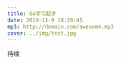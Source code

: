 ```yaml
---
title: Go学习起步 
date: 2019-11-9 18:38:45
mp3: http://domain.com/awesome.mp3
cover: ../img/test.jpg
---
```


待续